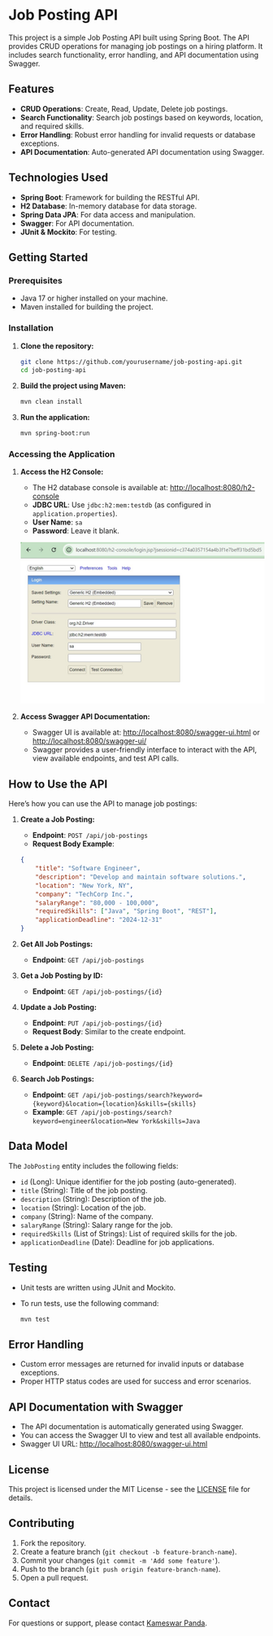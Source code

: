 # Job Posting API

This project is a simple Job Posting API built using Spring Boot. The API provides CRUD operations for managing job postings on a hiring platform. It includes search functionality, error handling, and API documentation using Swagger.

## Features

- **CRUD Operations**: Create, Read, Update, Delete job postings.
- **Search Functionality**: Search job postings based on keywords, location, and required skills.
- **Error Handling**: Robust error handling for invalid requests or database exceptions.
- **API Documentation**: Auto-generated API documentation using Swagger.

## Technologies Used

- **Spring Boot**: Framework for building the RESTful API.
- **H2 Database**: In-memory database for data storage.
- **Spring Data JPA**: For data access and manipulation.
- **Swagger**: For API documentation.
- **JUnit & Mockito**: For testing.

## Getting Started

### Prerequisites

- Java 17 or higher installed on your machine.
- Maven installed for building the project.

### Installation

1. **Clone the repository:**

    ```bash
    git clone https://github.com/yourusername/job-posting-api.git
    cd job-posting-api
    ```

2. **Build the project using Maven:**

    ```bash
    mvn clean install
    ```

3. **Run the application:**

    ```bash
    mvn spring-boot:run
    ```

### Accessing the Application

1. **Access the H2 Console:**

    - The H2 database console is available at: [http://localhost:8080/h2-console](http://localhost:8080/h2-console)
    - **JDBC URL**: Use `jdbc:h2:mem:testdb` (as configured in `application.properties`).
    - **User Name**: `sa`
    - **Password**: Leave it blank.
  
   ![H2 Login Screenshot](H2connect.jpg)

2. **Access Swagger API Documentation:**

    - Swagger UI is available at: [http://localhost:8080/swagger-ui.html](http://localhost:8080/swagger-ui.html) or [http://localhost:8080/swagger-ui/](http://localhost:8080/swagger-ui/)
    - Swagger provides a user-friendly interface to interact with the API, view available endpoints, and test API calls.

## How to Use the API

Here’s how you can use the API to manage job postings:

1. **Create a Job Posting:**

    - **Endpoint**: `POST /api/job-postings`
    - **Request Body Example**:

    ```json
    {
        "title": "Software Engineer",
        "description": "Develop and maintain software solutions.",
        "location": "New York, NY",
        "company": "TechCorp Inc.",
        "salaryRange": "80,000 - 100,000",
        "requiredSkills": ["Java", "Spring Boot", "REST"],
        "applicationDeadline": "2024-12-31"
    }
    ```

2. **Get All Job Postings:**

    - **Endpoint**: `GET /api/job-postings`

3. **Get a Job Posting by ID:**

    - **Endpoint**: `GET /api/job-postings/{id}`
  
4. **Update a Job Posting:**

    - **Endpoint**: `PUT /api/job-postings/{id}`
    - **Request Body**: Similar to the create endpoint.

5. **Delete a Job Posting:**

    - **Endpoint**: `DELETE /api/job-postings/{id}`

6. **Search Job Postings:**

    - **Endpoint**: `GET /api/job-postings/search?keyword={keyword}&location={location}&skills={skills}`
    - **Example**: `GET /api/job-postings/search?keyword=engineer&location=New York&skills=Java`

## Data Model

The `JobPosting` entity includes the following fields:

- `id` (Long): Unique identifier for the job posting (auto-generated).
- `title` (String): Title of the job posting.
- `description` (String): Description of the job.
- `location` (String): Location of the job.
- `company` (String): Name of the company.
- `salaryRange` (String): Salary range for the job.
- `requiredSkills` (List of Strings): List of required skills for the job.
- `applicationDeadline` (Date): Deadline for job applications.

## Testing

- Unit tests are written using JUnit and Mockito.
- To run tests, use the following command:

    ```bash
    mvn test
    ```

## Error Handling

- Custom error messages are returned for invalid inputs or database exceptions.
- Proper HTTP status codes are used for success and error scenarios.

## API Documentation with Swagger

- The API documentation is automatically generated using Swagger.
- You can access the Swagger UI to view and test all available endpoints.
- Swagger UI URL: [http://localhost:8080/swagger-ui.html](http://localhost:8080/swagger-ui.html)

## License

This project is licensed under the MIT License - see the [LICENSE](LICENSE) file for details.

## Contributing

1. Fork the repository.
2. Create a feature branch (`git checkout -b feature-branch-name`).
3. Commit your changes (`git commit -m 'Add some feature'`).
4. Push to the branch (`git push origin feature-branch-name`).
5. Open a pull request.

## Contact

For questions or support, please contact [Kameswar Panda](mailto:your.kameswarpanda11@gmail.com).
